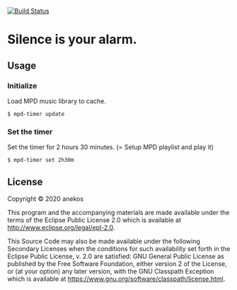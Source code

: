 
[![Build Status](https://travis-ci.org/anekos/mpd-timer.svg?branch=master)](https://travis-ci.org/anekos/mpd-timer)

# Silence is your alarm.

## Usage

### Initialize

Load MPD music library to cache.

```
$ mpd-timer update
```

### Set the timer

Set the timer for 2 hours 30 minutes.
(= Setup MPD playlist and play it)

```
$ mpd-timer set 2h30m
```

## License

Copyright © 2020 anekos

This program and the accompanying materials are made available under the
terms of the Eclipse Public License 2.0 which is available at
http://www.eclipse.org/legal/epl-2.0.

This Source Code may also be made available under the following Secondary
Licenses when the conditions for such availability set forth in the Eclipse
Public License, v. 2.0 are satisfied: GNU General Public License as published by
the Free Software Foundation, either version 2 of the License, or (at your
option) any later version, with the GNU Classpath Exception which is available
at https://www.gnu.org/software/classpath/license.html.
